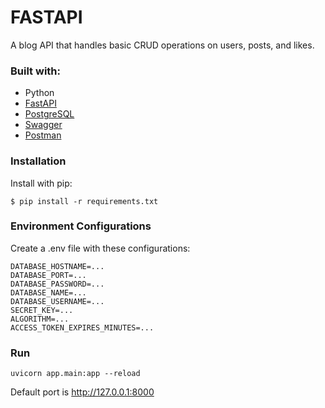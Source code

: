 # FASTAPI

A blog API that handles basic CRUD operations on users, posts, and likes.

### Built with:
- Python
- [FastAPI](https://fastapi.tiangolo.com/)
- [PostgreSQL](https://www.postgresql.org)
- [Swagger](https://swagger.io/)
- [Postman](https://www.postman.com/)

### Installation
Install with pip:
```
$ pip install -r requirements.txt
```

### Environment Configurations
Create a .env file with these configurations:
```
DATABASE_HOSTNAME=...
DATABASE_PORT=...
DATABASE_PASSWORD=...
DATABASE_NAME=...
DATABASE_USERNAME=...
SECRET_KEY=...
ALGORITHM=...
ACCESS_TOKEN_EXPIRES_MINUTES=...
```

### Run
```
uvicorn app.main:app --reload
```
Default port is http://127.0.0.1:8000
